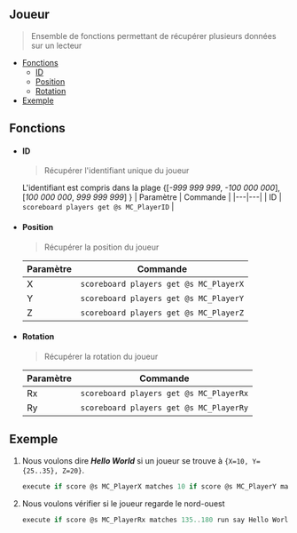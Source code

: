 ## Joueur
> Ensemble de fonctions permettant de récupérer plusieurs données sur un lecteur

- [Fonctions](#fonctions)
  - [ID](#id)
  - [Position](#position)
  - [Rotation](#rotation)
- [Exemple](#exemple)

## Fonctions
- #### ID
  > Récupérer l'identifiant unique du joueur

  L'identifiant est compris dans la plage {[*-999 999 999*, *-100 000 000*], [*100 000 000*, *999 999 999*] }
  | Paramètre | Commande |
  |---|---|
  | ID | ``scoreboard players get @s MC_PlayerID`` |

- #### Position
  > Récupérer la position du joueur

  | Paramètre | Commande |
  | --- | --- |
  | X | ``scoreboard players get @s MC_PlayerX`` |
  | Y | ``scoreboard players get @s MC_PlayerY`` |
  | Z | ``scoreboard players get @s MC_PlayerZ`` |

- #### Rotation
  > Récupérer la rotation du joueur

  | Paramètre | Commande |
  | --- | --- |
  | Rx | ``scoreboard players get @s MC_PlayerRx`` |
  | Ry | ``scoreboard players get @s MC_PlayerRy`` |

## Exemple

1. Nous voulons dire ***Hello World*** si un joueur se trouve à ``{X=10, Y={25..35}, Z=20}``.
   ```js
   execute if score @s MC_PlayerX matches 10 if score @s MC_PlayerY matches 25..35 if score @s MC_PlayerZ matches 20 run say Hello World
   ```

2. Nous voulons vérifier si le joueur regarde le nord-ouest
   ```js
   execute if score @s MC_PlayerRx matches 135..180 run say Hello World
   ```